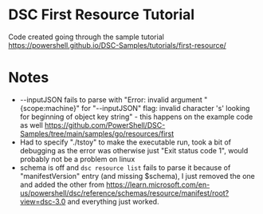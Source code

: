 # DSC First Resource Tutorial

Code created going through the sample tutorial https://powershell.github.io/DSC-Samples/tutorials/first-resource/

# Notes
- --inputJSON fails to parse with "Error: invalid argument "{scope:machine}" for "--inputJSON" flag: invalid character 's' looking for beginning of object key string" - this happens on the example code as well https://github.com/PowerShell/DSC-Samples/tree/main/samples/go/resources/first
- Had to specify "./tstoy" to make the executable run, took a bit of debugging as the error was otherwise just "Exit status code 1", would probably not be a problem on linux
- schema is off and `dsc resource list` fails to parse it because of "manifestVersion" entry (and missing $schema), I just removed the one and added the other from https://learn.microsoft.com/en-us/powershell/dsc/reference/schemas/resource/manifest/root?view=dsc-3.0 and everything just worked.